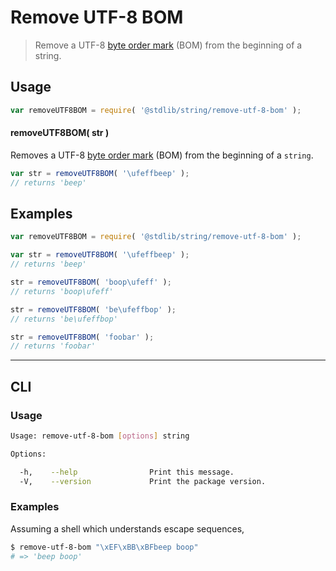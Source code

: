 # Remove UTF-8 BOM

> Remove a UTF-8 [byte order mark][bom] (BOM) from the beginning of a string.


<!-- <intro> -->

<!-- </intro> -->


<!-- <usage> -->

## Usage

``` javascript
var removeUTF8BOM = require( '@stdlib/string/remove-utf-8-bom' );
```

#### removeUTF8BOM( str )

Removes a UTF-8 [byte order mark][bom] (BOM) from the beginning of a `string`.


``` javascript
var str = removeUTF8BOM( '\ufeffbeep' );
// returns 'beep'
```

<!-- </usage> -->


<!-- <examples> -->

## Examples

``` javascript
var removeUTF8BOM = require( '@stdlib/string/remove-utf-8-bom' );

var str = removeUTF8BOM( '\ufeffbeep' );
// returns 'beep'

str = removeUTF8BOM( 'boop\ufeff' );
// returns 'boop\ufeff'

str = removeUTF8BOM( 'be\ufeffbop' );
// returns 'be\ufeffbop'

str = removeUTF8BOM( 'foobar' );
// returns 'foobar'
```

<!-- </examples> -->


<!-- <cli> -->

---

## CLI

<!-- <usage> -->

### Usage

``` bash
Usage: remove-utf-8-bom [options] string

Options:

  -h,    --help                Print this message.
  -V,    --version             Print the package version.
```

<!-- </usage> -->


<!-- <examples> -->

### Examples

Assuming a shell which understands escape sequences,

``` bash
$ remove-utf-8-bom "\xEF\xBB\xBFbeep boop"
# => 'beep boop'
```

<!-- </examples> -->

<!-- </cli> -->


<!-- <links> -->

[bom]: https://en.wikipedia.org/wiki/Byte_order_mark#UTF-8

<!-- </links> -->
